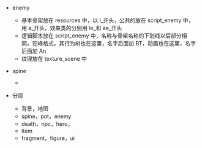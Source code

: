-   enemy

    -   基本骨架放在 resources 中，以 l\_开头，公共的放在 script_enemy 中，用 a\_开头，效果类的分别用 le\_和 ae\_开头
    -   逻辑脚本放在 script_enemy 中，名称与骨架名称的下划线以后部分相同，驼峰格式，其行为树也在这里，名字后面加 BT，动画也在这里，名字后面加 An
    -   纹理放在 texture_scene 中

-   spine

    -

-   分层
    -   背景，地图
    -   spine，pot，enemy
    -   death，npc，hero，
    -   item
    -   fragment，figure，ui
